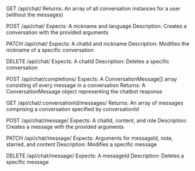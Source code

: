 GET /api/chat/
    Returns:
        An array of all conversation instances for a user (without the messages)

POST /api/chat/
    Expects:
        A nickname and language
    Description:
        Creates a conversation with the provided arguments

PATCH /api/chat/
    Expects:
        A chatId and nickname
    Description:
        Modifies the nickname of a specific conversation

DELETE /api/chat/
    Expects:
        A chatId
    Description:
        Deletes a specific conversation

POST /api/chat/completions/
    Expects:
        A ConversationMessage[] array consisting of every message in a conversation
    Returns:
        A ConversationMessage object representing the chatbot response

GET /api/chat/:conversationId/messages/
    Returns:
        An array of messages comprising a conversation specified by conversationId

POST /api/chat/message/
    Expects:
        A chatId, content, and role
    Description:
        Creates a message with the provided arguments

PATCH /api/chat/message/
    Expects:
        Arguments for messageId, note, starred, and content
    Description:
        Modifies a specific message

DELETE /api/chat/message/
    Expects:
        A messageId
    Description:
        Deletes a specific message